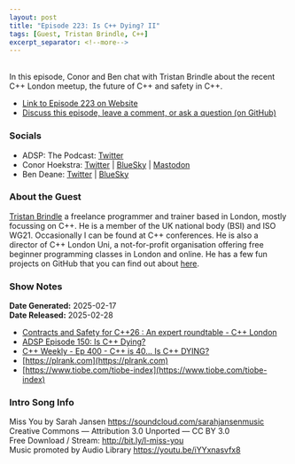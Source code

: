 ```yaml
---
layout: post
title: "Episode 223: Is C++ Dying? II"
tags: [Guest, Tristan Brindle, C++]
excerpt_separator: <!--more-->
---
```


<div id="buzzsprout-player-16707375"></div><script src="https://www.buzzsprout.com/1501960/episodes/16707375-episode-223-is-c-dying-ii.js?container_id=buzzsprout-player-16707375&player=small" type="text/javascript" charset="utf-8"></script>

<br>In this episode, Conor and Ben chat with Tristan Brindle about the recent C++ London meetup, the future of C++ and safety in C++.

<!--more-->

* [Link to Episode 223 on Website](https://adspthepodcast.com/2025/02/28/Episode-223.html)
* [Discuss this episode, leave a comment, or ask a question (on GitHub)](https://github.com/codereport/adsp2/discussions/122)

### Socials
 
* ADSP: The Podcast: [Twitter](https://twitter.com/adspthepodcast)
* Conor Hoekstra: [Twitter](https://twitter.com/code_report) \| [BlueSky](https://bsky.app/profile/codereport.bsky.social) \| [Mastodon](https://mastodon.social/@code_report)
* Ben Deane: [Twitter](https://x.com/ben_deane) \| [BlueSky](https://bsky.app/profile/elbeno.com)

### About the Guest

[Tristan Brindle](https://twitter.com/tristanbrindle) a freelance programmer and trainer based in London, mostly focussing on C++. He is a member of the UK national body (BSI) and ISO WG21. Occasionally I can be found at C++ conferences. He is also a director of C++ London Uni, a not-for-profit organisation offering free beginner programming classes in London and online. He has a few fun projects on GitHub that you can find out about [here](https://tristanbrindle.com/projects/).

### Show Notes

**Date Generated:** 2025-02-17 <br>
**Date Released:** 2025-02-28

* [Contracts and Safety for C++26 : An expert roundtable - C++ London](https://www.youtube.com/watch?v=NDyRiT3ZOMY)
* [ADSP Episode 150: Is C++ Dying?](https://adspthepodcast.com/2023/10/06/Episode-150.html)
* [C++ Weekly - Ep 400 - C++ is 40... Is C++ DYING?](https://www.youtube.com/watch?v=hxjSpasg3gk)
* [https://plrank.com](https://plrank.com)
* [https://www.tiobe.com/tiobe-index](https://www.tiobe.com/tiobe-index)

### Intro Song Info
 
Miss You by Sarah Jansen https://soundcloud.com/sarahjansenmusic<br>
Creative Commons — Attribution 3.0 Unported — CC BY 3.0<br>
Free Download / Stream: http://bit.ly/l-miss-you<br>
Music promoted by Audio Library https://youtu.be/iYYxnasvfx8<br>
